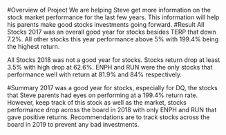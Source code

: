 #Overview of Project 
We are helping Steve get more information on the stock market performance for the last few years. This information will help his parents make good stocks investments going forward. 
#Result 
All Stocks 2017 was an overall good year for stocks besides TERP that down 7.2%. All other stocks this year performance above 5% with 199.4% being the highest return. 

All Stocks 2018 was not a good year for stocks. Stocks return drop at least 3.5% with high drop at 62.6%. ENPH and RUN were the only stocks that performance well with return at 81.9% and 84% respectively. 

#Summary 
2017 was a good year for stocks, especially for DQ, the stocks that Steve parents had eyes on performing at a 199.4% return rate. However, keep track of this stock as well as the market, stocks performance drop across the board in 2018 with only ENPH and RUN that gave positive returns. Recommendations are to track stocks across the board in 2019 to prevent any bad investments. 
